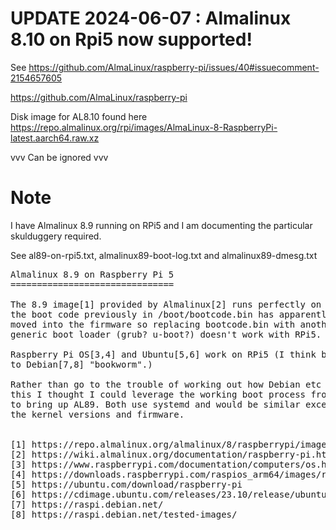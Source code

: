 # UPDATE 2024-06-07 : Almalinux 8.10 on Rpi5 now supported!
See 
https://github.com/AlmaLinux/raspberry-pi/issues/40#issuecomment-2154657605

https://github.com/AlmaLinux/raspberry-pi

Disk image for AL8.10 found here
https://repo.almalinux.org/rpi/images/AlmaLinux-8-RaspberryPi-latest.aarch64.raw.xz

vvv Can be ignored vvv

# Note
I have Almalinux 8.9 running on RPi5 and I am documenting
the particular skulduggery required.

See al89-on-rpi5.txt, almalinux89-boot-log.txt and almalinux89-dmesg.txt
<pre>
Almalinux 8.9 on Raspberry Pi 5
===============================

The 8.9 image[1] provided by Almalinux[2] runs perfectly on RPi4 but
the boot code previously in /boot/bootcode.bin has apparently been
moved into the firmware so replacing bootcode.bin with another
generic boot loader (grub? u-boot?) doesn't work with RPi5.

Raspberry Pi OS[3,4] and Ubuntu[5,6] work on RPi5 (I think both due
to Debian[7,8] "bookworm".)

Rather than go to the trouble of working out how Debian etc manage
this I thought I could leverage the working boot process from RaspiOS
to bring up AL89. Both use systemd and would be similar except for
the kernel versions and firmware.


[1] https://repo.almalinux.org/almalinux/8/raspberrypi/images/AlmaLinux-8-RaspberryPi-8.9-20231127.aarch64.raw.xz
[2] https://wiki.almalinux.org/documentation/raspberry-pi.html#about-raspberry-pi
[3] https://www.raspberrypi.com/documentation/computers/os.html
[4] https://downloads.raspberrypi.com/raspios_arm64/images/raspios_arm64-2024-03-15/2024-03-15-raspios-bookworm-arm64.img.xz
[5] https://ubuntu.com/download/raspberry-pi
[6] https://cdimage.ubuntu.com/releases/23.10/release/ubuntu-23.10-preinstalled-desktop-arm64+raspi.img.xz
[7] https://raspi.debian.net/
[8] https://raspi.debian.net/tested-images/

</pre>

